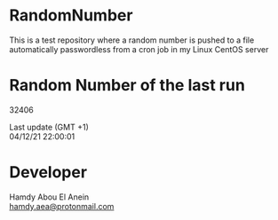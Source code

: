 # RandomNumber    
This is a test repository where a random number is pushed to a file automatically passwordless from a cron job in my Linux CentOS server    
# Random Number of the last run   
32406
      
Last update (GMT +1)    
04/12/21 22:00:01
# Developer    
Hamdy Abou El Anein   
hamdy.aea@protonmail.com
